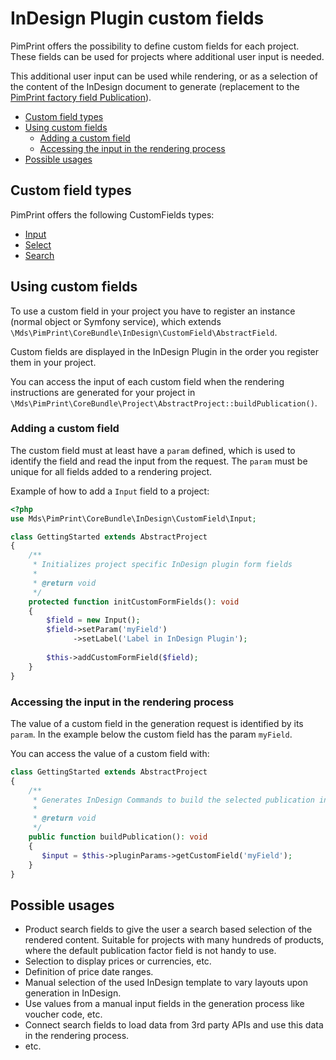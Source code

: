 # InDesign Plugin custom fields
PimPrint offers the possibility to define custom fields for each project. These fields can be used for projects where additional user input is needed.

This additional user input can be used while rendering, or as a selection of the content of the InDesign document to generate (replacement to the [PimPrint factory field Publication](../00_FactoryFields.md#page_Publication_field)).

* [Custom field types](#page_Custom_field_types)
* [Using custom fields](#page_Using_custom_fields)
  * [Adding a custom field](#page_Adding_a_custom_field)
  * [Accessing the input in the rendering process](#page_Accessing_the_input_in_the_rendering_process)
* [Possible usages](#page_Possible_usages)


## Custom field types
PimPrint offers the following CustomFields types:
* [Input](./01_CustomField_Input.md)
* [Select](./02_CustomField_Select.md)
* [Search](./03_CustomField_Search.md)

## Using custom fields
To use a custom field in your project you have to register an instance (normal object or Symfony service), which extends `\Mds\PimPrint\CoreBundle\InDesign\CustomField\AbstractField`. 

Custom fields are displayed in the InDesign Plugin in the order you register them in your project. 

You can access the input of each custom field when the rendering instructions are generated for your project in `\Mds\PimPrint\CoreBundle\Project\AbstractProject::buildPublication()`.

### Adding a custom field
The custom field must at least have a `param` defined, which is used to identify the field and read the input from the request. The `param` must be unique for all fields added to a rendering project.

Example of how to add a `Input` field to a project:
```php
<?php
use Mds\PimPrint\CoreBundle\InDesign\CustomField\Input;

class GettingStarted extends AbstractProject
{
    /**
     * Initializes project specific InDesign plugin form fields
     *
     * @return void
     */
    protected function initCustomFormFields(): void
    {
        $field = new Input();
        $field->setParam('myField')
              ->setLabel('Label in InDesign Plugin');
        
        $this->addCustomFormField($field);
    }
}
```

### Accessing the input in the rendering process
The value of a custom field in the generation request is identified by its `param`. In the example below the custom field has the param `myField`.

You can access the value of a custom field with:
```php
class GettingStarted extends AbstractProject
{
    /**
     * Generates InDesign Commands to build the selected publication in InDesign.
     *
     * @return void
     */
    public function buildPublication(): void
    {
       $input = $this->pluginParams->getCustomField('myField');
    }
}
```

## Possible usages
- Product search fields to give the user a search based selection of the rendered content. Suitable for projects with many hundreds of products, where the default publication factor field is not handy to use.
- Selection to display prices or currencies, etc.
- Definition of price date ranges.
- Manual selection of the used InDesign template to vary layouts upon generation in InDesign.
- Use values from a manual input fields in the generation process like voucher code, etc.
- Connect search fields to load data from 3rd party APIs and use this data in the rendering process. 
- etc. 

